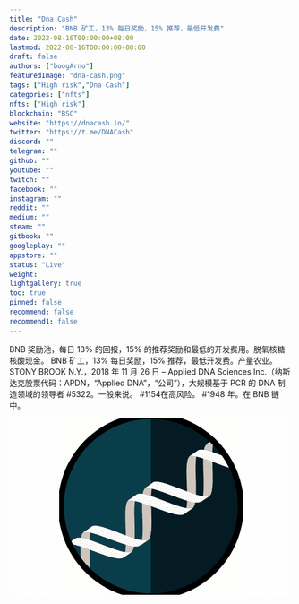 ```yaml
---
title: "Dna Cash"
description: "BNB 矿工，13% 每日奖励，15% 推荐，最低开发费"
date: 2022-08-16T00:00:00+08:00
lastmod: 2022-08-16T00:00:00+08:00
draft: false
authors: ["boogArno"]
featuredImage: "dna-cash.png"
tags: ["High risk","Dna Cash"]
categories: ["nfts"]
nfts: ["High risk"]
blockchain: "BSC"
website: "https://dnacash.io/"
twitter: "https://t.me/DNACash"
discord: ""
telegram: ""
github: ""
youtube: ""
twitch: ""
facebook: ""
instagram: ""
reddit: ""
medium: ""
steam: ""
gitbook: ""
googleplay: ""
appstore: ""
status: "Live"
weight: 
lightgallery: true
toc: true
pinned: false
recommend: false
recommend1: false
---
```

BNB 奖励池，每日 13% 的回报，15% 的推荐奖励和最低的开发费用。脱氧核糖核酸现金。 BNB 矿工，13% 每日奖励，15% 推荐，最低开发费。产量农业。STONY BROOK N.Y.，2018 年 11 月 26 日 – Applied DNA Sciences Inc.（纳斯达克股票代码：APDN，“Applied DNA”，“公司”），大规模基于 PCR 的 DNA 制造领域的领导者 #5322。一般来说。 #1154在高风险。 #1948 年。在 BNB 链中。

![dnacash-dapp-defi-bsc-image1-500x315_22fb06c6e573a92f3bb52e0c2146a44a](dnacash-dapp-defi-bsc-image1-500x315_22fb06c6e573a92f3bb52e0c2146a44a.png)